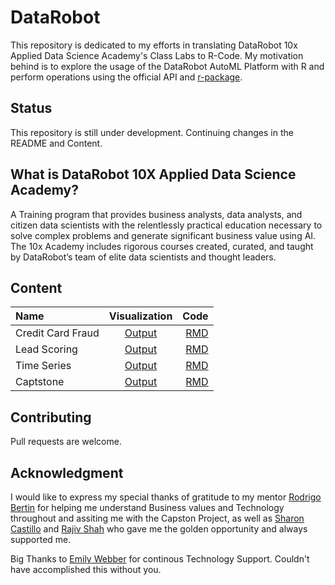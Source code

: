 # DataRobot

This repository is dedicated to my efforts in translating DataRobot 10x Applied Data Science Academy's Class Labs to R-Code. My motivation behind is to explore the usage of the DataRobot AutoML Platform with R and perform operations using the official API and [r-package](https://cran.r-project.org/web/packages/datarobot/datarobot.pdf).

## Status
This repository is still under development. Continuing changes in the README and Content. 

## What is DataRobot 10X Applied Data Science Academy?
A Training program that provides business analysts, data analysts, and citizen data scientists with the relentlessly practical education necessary to solve complex problems and generate significant business value using AI. The 10x Academy includes rigorous courses created, curated, and taught by DataRobot’s team of elite data scientists and thought leaders.  


## Content

| Name  | Visualization  | Code |
| :------------ |:---------------:| -----:|
| Credit Card Fraud      | [Output](https://raw.githubusercontent.com/imrohankataria/DataRobot/master/plots/Credit_Card_Fraud.png) | [RMD](https://github.com/imrohankataria/DataRobot/blob/master/Credit_Card_Fraud.Rmd) |
| Lead Scoring      | [Output](https://raw.githubusercontent.com/imrohankataria/DataRobot/master/plots/leadscore.png)        |   [RMD](https://github.com/imrohankataria/DataRobot/blob/master/LeadScoring.Rmd) |
| Time Series      | [Output](#)        |   [RMD](#) |
| Captstone      | [Output](#)        |   [RMD](#) |


## Contributing
Pull requests are welcome.

## Acknowledgment
I would like to express my special thanks of gratitude to my mentor [Rodrigo Bertin](https://www.linkedin.com/in/rodrigo-bertin-brazil/) for helping me understand Business values and Technology throughout and assiting me with the Capston Project,  as well as [Sharon Castillo](https://www.linkedin.com/in/sharon-castillo/) and [Rajiv Shah](https://www.linkedin.com/in/rcshah/) who gave me the golden opportunity and always supported me.

Big Thanks to [Emily Webber](https://www.linkedin.com/in/emily-webber-1802a180/) for continous Technology Support. Couldn't have accomplished this without you. 
